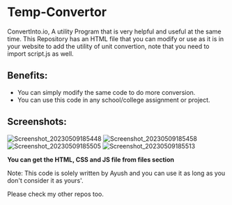 # Temp-Convertor

ConvertInto.io, A utility Program that is very helpful and useful at the same time. This Repository has an HTML file that you can modify or use as it is in your website to add the utility of unit convertion, note that you need to import script.js as well.

## Benefits:
* You can simply modify the same code to do more conversion.
* You can use this code in any school/college assignment or project.

## Screenshots:
![Screenshot_20230509185448](https://github.com/Newbie-coder09/Temp-Convertor/assets/119154806/b31a4640-ba16-4fc5-abb9-575e25792e6a)
![Screenshot_20230509185458](https://github.com/Newbie-coder09/Temp-Convertor/assets/119154806/bce2f92a-2762-4317-b7cd-03451251c3a5)
![Screenshot_20230509185505](https://github.com/Newbie-coder09/Temp-Convertor/assets/119154806/636c97c3-0899-45a7-a1f0-ff78b0db9d25)
![Screenshot_20230509185513](https://github.com/Newbie-coder09/Temp-Convertor/assets/119154806/15740632-d6b4-48c4-8561-054707ad97b6)

**You can get the HTML, CSS and JS file from files section**

Note:
This code is solely written by Ayush and you can use it as long as you don't consider it as yours'.

Please check my other repos too.
